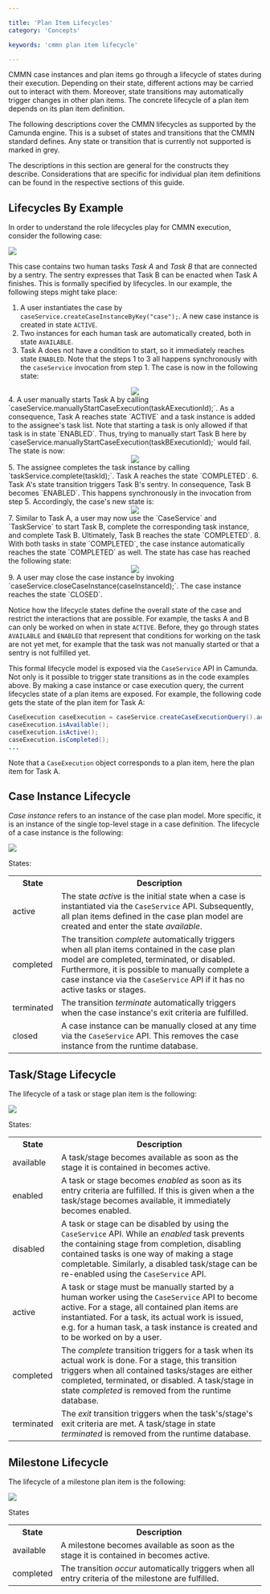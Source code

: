 ```yaml
---

title: 'Plan Item Lifecycles'
category: 'Concepts'

keywords: 'cmmn plan item lifecycle'

---
```


CMMN case instances and plan items go through a lifecycle of states during their execution. Depending on their state, different actions may be carried out to interact with them. Moreover, state transitions may automatically trigger changes in other plan items. The concrete lifecycle of a plan item depends on its plan item definition.

The following descriptions cover the CMMN lifecycles as supported by the Camunda engine. This is a subset of states and transitions that the CMMN standard defines. Any state or transition that is currently not supported is marked in grey.

The descriptions in this section are general for the constructs they describe. Considerations that are specific for individual plan item definitions can be found in the respective sections of this guide.

## Lifecycles By Example

In order to understand the role lifecycles play for CMMN execution, consider the following case:

<img class="img-responsive" src="ref:asset:/assets/cmmn/example-lifecycle-case.png"/>

This case contains two human tasks *Task A* and *Task B* that are connected by a sentry. The sentry expresses that Task B can be enacted when Task A finishes. This is formally specified by lifecycles. In our example, the following steps might take place:

1. A user instantiates the case by `caseService.createCaseInstanceByKey("case");`. A new case instance is created in state `ACTIVE`.
2. Two instances for each human task are automatically created, both in state `AVAILABLE`.
3. Task A does not have a condition to start, so it immediately reaches state `ENABLED`. Note that the steps 1 to 3 all happens synchronously with the `caseService` invocation from step 1. The case is now in the following state:
<center>
  <img class="img-responsive" src="ref:asset:/assets/cmmn/lifecycle-example-1.png"/>
</center>
4. A user manually starts Task A by calling `caseService.manuallyStartCaseExecution(taskAExecutionId);`. As a consequence, Task A reaches state `ACTIVE` and a task instance is added to the assignee's task list. Note that starting a task is only allowed if that task is in state `ENABLED`. Thus, trying to manually start Task B here by `caseService.manuallyStartCaseExecution(taskBExecutionId);` would fail. The state is now:
<center>
<img class="img-responsive" src="ref:asset:/assets/cmmn/lifecycle-example-2.png"/>
</center>
5. The assignee completes the task instance by calling `taskService.complete(taskId);`. Task A reaches the state `COMPLETED`.
6. Task A's state transition triggers Task B's sentry. In consequence, Task B becomes `ENABLED`. This happens synchronously in the invocation from step 5. Accordingly, the case's new state is:
<center>
  <img class="img-responsive" src="ref:asset:/assets/cmmn/lifecycle-example-3.png"/>
</center>
7. Similar to Task A, a user may now use the `CaseService` and `TaskService` to start Task B, complete the corresponding task instance, and complete Task B. Ultimately, Task B reaches the state `COMPLETED`.
8. With both tasks in state `COMPLETED`, the case instance automatically reaches the state `COMPLETED` as well. The state has case has reached the following state:
<center>
  <img class="img-responsive" src="ref:asset:/assets/cmmn/lifecycle-example-4.png"/>
</center>
9. A user may close the case instance by invoking `caseService.closeCaseInstance(caseInstanceId);`. The case instance reaches the state `CLOSED`.

Notice how the lifecycle states define the overall state of the case and restrict the interactions that are possible. For example, the tasks A and B can only be worked on when in state `ACTIVE`. Before, they go through states `AVAILABLE` and `ENABLED` that represent that conditions for working on the task are not yet met, for example that the task was not manually started or that a sentry is not fulfilled yet.

This formal lifecycle model is exposed via the `CaseService` API in Camunda. Not only is it possible to trigger state transitions as in the code examples above. By making a case instance or case execution query, the current lifecycles state of a plan items are exposed. For example, the following code gets the state of the plan item for Task A:

```java
CaseExecution caseExecution = caseService.createCaseExecutionQuery().activityId("taskA").singleResult();
caseExecution.isAvailable();
caseExecution.isActive();
caseExecution.isCompleted();
...
```

Note that a `CaseExecution` object corresponds to a plan item, here the plan item for Task A.

## Case Instance Lifecycle

*Case instance* refers to an instance of the case plan model. More specific, it is an instance of the single top-level stage in a case definition. The lifecycle of a case instance is the following:

<img class="img-responsive" src="ref:asset:/assets/cmmn/CaseInstanceLifecycle.png"/>

States:

<table class="table table-striped">
  <tr>
    <th>State</th>
    <th>Description</th>
  </tr>
  <tr>
    <td>
      active
    </td>
    <td>
      The state <i>active</i> is the initial state when a case is instantiated via the <code>CaseService</code> API. Subsequently, all plan items defined in the case plan model are created and enter the state <i>available</i>.
    </td>
  </tr>
  <tr>
    <td>
      completed
    </td>
    <td>
      The transition <i>complete</i> automatically triggers when all plan items contained in the case plan model are completed, terminated, or disabled. Furthermore, it is possible to manually complete a case instance via the <code>CaseService</code> API if it has no active tasks or stages.
    </td>
  </tr>
  <tr>
    <td>
      terminated
    </td>
    <td>
      The transition <i>terminate</i> automatically triggers when the case instance's exit criteria are fulfilled.
    </td>
  </tr>
  <tr>
    <td>
      closed
    </td>
    <td>
      A case instance can be manually closed at any time via the <code>CaseService</code> API. This removes the case instance from the runtime database.
    </td>
  </tr>
</table>

## Task/Stage Lifecycle

The lifecycle of a task or stage plan item is the following:

<img class="img-responsive" src="ref:asset:/assets/cmmn/TaskStageLifecycle.png"/>

States:

<table class="table table-striped">
  <tr>
    <th>State</th>
    <th>Description</th>
  </tr>
  <tr>
    <td>
      available
    </td>
    <td>
      A task/stage becomes available as soon as the stage it is contained in becomes active.
    </td>
  </tr>
  <tr>
    <td>
      enabled
    </td>
    <td>
      A task or stage becomes <i>enabled</i> as soon as its entry criteria are fulfilled. If this is given when a the task/stage becomes available, it immediately becomes enabled.
    </td>
  </tr>
  <tr>
    <td>
      disabled
    </td>
    <td>
      A task or stage can be disabled by using the <code>CaseService</code> API. While an <i>enabled</i> task prevents the containing stage from completion, disabling contained tasks is one way of making a stage completable. Similarly, a disabled task/stage can be re-enabled using the <code>CaseService</code> API.
    </td>
  </tr>
  <tr>
    <td>
      active
    </td>
    <td>
      A task or stage must be manually started by a human worker using the <code>CaseService</code> API to become active. For a stage, all contained plan items are instantiated. For a task, its actual work is issued, e.g. for a human task, a task instance is created and to be worked on by a user.
    </td>
  </tr>
  <tr>
    <td>
      completed
    </td>
    <td>
      The <i>complete</i> transition triggers for a task when its actual work is done. For a stage, this transition triggers when all contained tasks/stages are either completed, terminated, or disabled. A task/stage in state <i>completed</i> is removed from the runtime database.
    </td>
  </tr>
  <tr>
    <td>
      terminated
    </td>
    <td>
      The <i>exit</i> transition triggers when the task's/stage's exit criteria are met. A task/stage in state <i>terminated</i> is removed from the runtime database.
    </td>
  </tr>
</table>

## Milestone Lifecycle

The lifecycle of a milestone plan item is the following:

<img class="img-responsive" src="ref:asset:/assets/cmmn/MilestoneLifecycle.png"/>

States

<table class="table table-striped">
<tr>
<th>State</th>
<th>Description</th>
</tr>
<tr>
<td>
available
</td>
<td>
A milestone becomes available as soon as the stage it is contained in becomes active.
</td>
</tr>
<tr>
<td>
completed
</td>
<td>
The transition <i>occur</i> automatically triggers when all entry criteria of the milestone are fulfilled.
</td>
</tr>
</table>
